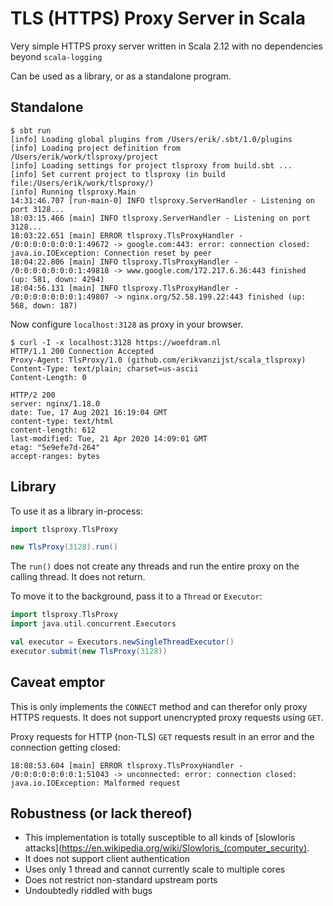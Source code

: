 # TLS  (HTTPS) Proxy Server in Scala

Very simple HTTPS proxy server written in Scala 2.12 with no dependencies
beyond `scala-logging` 

Can be used as a library, or as a standalone program.

## Standalone

```
$ sbt run
[info] Loading global plugins from /Users/erik/.sbt/1.0/plugins
[info] Loading project definition from /Users/erik/work/tlsproxy/project
[info] Loading settings for project tlsproxy from build.sbt ...
[info] Set current project to tlsproxy (in build file:/Users/erik/work/tlsproxy/)
[info] Running tlsproxy.Main 
14:31:46.707 [run-main-0] INFO tlsproxy.ServerHandler - Listening on port 3128...
18:03:15.466 [main] INFO tlsproxy.ServerHandler - Listening on port 3128...
18:03:22.651 [main] ERROR tlsproxy.TlsProxyHandler - /0:0:0:0:0:0:0:1:49672 -> google.com:443: error: connection closed: java.io.IOException: Connection reset by peer
18:04:22.806 [main] INFO tlsproxy.TlsProxyHandler - /0:0:0:0:0:0:0:1:49818 -> www.google.com/172.217.6.36:443 finished (up: 581, down: 4294)
18:04:56.131 [main] INFO tlsproxy.TlsProxyHandler - /0:0:0:0:0:0:0:1:49807 -> nginx.org/52.58.199.22:443 finished (up: 568, down: 187)
```

Now configure `localhost:3128` as proxy in your browser.

```
$ curl -I -x localhost:3128 https://woefdram.nl
HTTP/1.1 200 Connection Accepted
Proxy-Agent: TlsProxy/1.0 (github.com/erikvanzijst/scala_tlsproxy)
Content-Type: text/plain; charset=us-ascii
Content-Length: 0

HTTP/2 200 
server: nginx/1.18.0
date: Tue, 17 Aug 2021 16:19:04 GMT
content-type: text/html
content-length: 612
last-modified: Tue, 21 Apr 2020 14:09:01 GMT
etag: "5e9efe7d-264"
accept-ranges: bytes
``` 

## Library

To use it as a library in-process:

```scala
import tlsproxy.TlsProxy

new TlsProxy(3128).run()
```

The `run()` does not create any threads and run the entire proxy on the
calling thread. It does not return.

To move it to the background, pass it to a `Thread` or `Executor`:

```scala
import tlsproxy.TlsProxy
import java.util.concurrent.Executors

val executor = Executors.newSingleThreadExecutor()
executor.submit(new TlsProxy(3128))
```

## Caveat emptor

This is only implements the `CONNECT` method and can therefor only proxy HTTPS
requests. It does not support unencrypted proxy requests using `GET`.

Proxy requests for HTTP (non-TLS) `GET` requests result in an error and the
connection getting closed:

```
18:08:53.604 [main] ERROR tlsproxy.TlsProxyHandler - /0:0:0:0:0:0:0:1:51043 -> unconnected: error: connection closed: java.io.IOException: Malformed request
```

## Robustness (or lack thereof)

* This implementation is totally susceptible to all kinds of [slowloris attacks](https://en.wikipedia.org/wiki/Slowloris_(computer_security).
* It does not support client authentication
* Uses only 1 thread and cannot currently scale to multiple cores
* Does not restrict non-standard upstream ports
* Undoubtedly riddled with bugs
